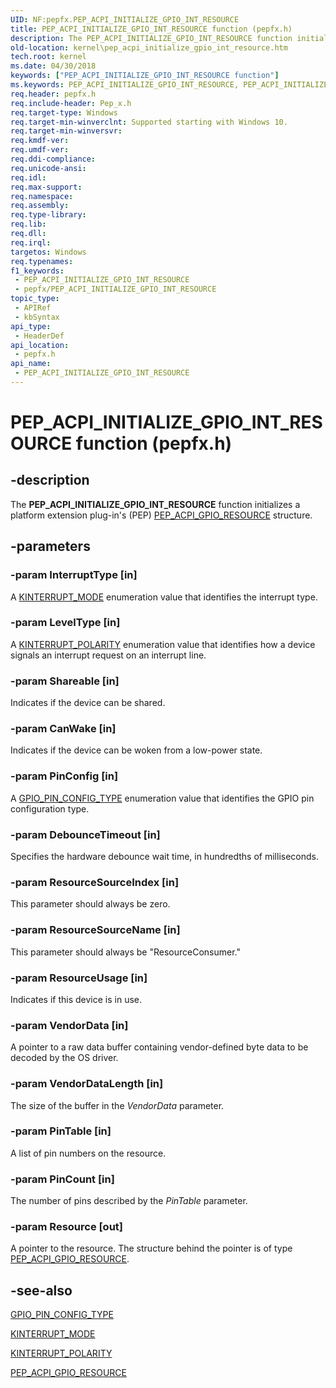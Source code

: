 ```yaml
---
UID: NF:pepfx.PEP_ACPI_INITIALIZE_GPIO_INT_RESOURCE
title: PEP_ACPI_INITIALIZE_GPIO_INT_RESOURCE function (pepfx.h)
description: The PEP_ACPI_INITIALIZE_GPIO_INT_RESOURCE function initializes a platform extension plug-in's (PEP) PEP_ACPI_GPIO_RESOURCE structure.
old-location: kernel\pep_acpi_initialize_gpio_int_resource.htm
tech.root: kernel
ms.date: 04/30/2018
keywords: ["PEP_ACPI_INITIALIZE_GPIO_INT_RESOURCE function"]
ms.keywords: PEP_ACPI_INITIALIZE_GPIO_INT_RESOURCE, PEP_ACPI_INITIALIZE_GPIO_INT_RESOURCE function [Kernel-Mode Driver Architecture], kernel.pep_acpi_initialize_gpio_int_resource, pepfx/PEP_ACPI_INITIALIZE_GPIO_INT_RESOURCE
req.header: pepfx.h
req.include-header: Pep_x.h
req.target-type: Windows
req.target-min-winverclnt: Supported starting with Windows 10.
req.target-min-winversvr: 
req.kmdf-ver: 
req.umdf-ver: 
req.ddi-compliance: 
req.unicode-ansi: 
req.idl: 
req.max-support: 
req.namespace: 
req.assembly: 
req.type-library: 
req.lib: 
req.dll: 
req.irql: 
targetos: Windows
req.typenames: 
f1_keywords:
 - PEP_ACPI_INITIALIZE_GPIO_INT_RESOURCE
 - pepfx/PEP_ACPI_INITIALIZE_GPIO_INT_RESOURCE
topic_type:
 - APIRef
 - kbSyntax
api_type:
 - HeaderDef
api_location:
 - pepfx.h
api_name:
 - PEP_ACPI_INITIALIZE_GPIO_INT_RESOURCE
---
```


# PEP_ACPI_INITIALIZE_GPIO_INT_RESOURCE function (pepfx.h)


## -description

The <b>PEP_ACPI_INITIALIZE_GPIO_INT_RESOURCE</b> function initializes a platform extension plug-in's (PEP) <a href="/windows-hardware/drivers/ddi/pepfx/ns-pepfx-_pep_acpi_gpio_resource">PEP_ACPI_GPIO_RESOURCE</a> structure.

## -parameters

### -param InterruptType [in]


A <a href="/windows-hardware/drivers/ddi/wdm/ne-wdm-_kinterrupt_mode">KINTERRUPT_MODE</a> enumeration value that identifies the interrupt type.

### -param LevelType [in]


A <a href="/windows-hardware/drivers/ddi/wdm/ne-wdm-_kinterrupt_polarity">KINTERRUPT_POLARITY</a> enumeration value that identifies how a device signals an interrupt request on an interrupt line.

### -param Shareable [in]


Indicates if the device can be shared.

### -param CanWake [in]


Indicates if the device can be woken from a low-power state.

### -param PinConfig [in]


A <a href="/windows-hardware/drivers/ddi/pepfx/ne-pepfx-_gpio_pin_config_type">GPIO_PIN_CONFIG_TYPE</a> enumeration value that identifies the GPIO pin configuration type.

### -param DebounceTimeout [in]


Specifies the hardware debounce wait time, in hundredths of milliseconds.

### -param ResourceSourceIndex [in]


This parameter should always be zero.

### -param ResourceSourceName [in]


This parameter should always be "ResourceConsumer."

### -param ResourceUsage [in]


Indicates if this device is in use.

### -param VendorData [in]


A pointer to a raw data buffer containing vendor-defined byte data to be decoded by the OS driver.

### -param VendorDataLength [in]


The size of the buffer in the <i>VendorData</i> parameter.

### -param PinTable [in]


A list of pin numbers on the resource.

### -param PinCount [in]


The number of pins described by the <i>PinTable</i> parameter.

### -param Resource [out]


A pointer to the resource. The structure behind the pointer is of type <a href="/windows-hardware/drivers/ddi/pepfx/ns-pepfx-_pep_acpi_gpio_resource">PEP_ACPI_GPIO_RESOURCE</a>.

## -see-also

<a href="/windows-hardware/drivers/ddi/pepfx/ne-pepfx-_gpio_pin_config_type">GPIO_PIN_CONFIG_TYPE</a>



<a href="/windows-hardware/drivers/ddi/wdm/ne-wdm-_kinterrupt_mode">KINTERRUPT_MODE</a>



<a href="/windows-hardware/drivers/ddi/wdm/ne-wdm-_kinterrupt_polarity">KINTERRUPT_POLARITY</a>



<a href="/windows-hardware/drivers/ddi/pepfx/ns-pepfx-_pep_acpi_gpio_resource">PEP_ACPI_GPIO_RESOURCE</a>
